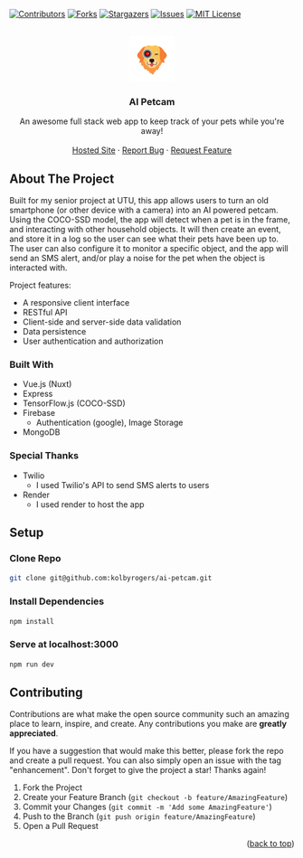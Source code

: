 <div id="top"></div>

<!-- PROJECT SHIELDS -->

[![Contributors][contributors-shield]][contributors-url]
[![Forks][forks-shield]][forks-url]
[![Stargazers][stars-shield]][stars-url]
[![Issues][issues-shield]][issues-url]
[![MIT License][license-shield]][license-url]

<!-- PROJECT LOGO -->
<br />
<div align="center">

  <a href="https://github.com/kolbyrogers/ai-petcam">
    <img src="static/ai-petcam.png" alt="Logo" width="80" height="80">
  </a>

  <h3 align="center">AI Petcam</h3>

  <p align="center">
    An awesome full stack web app to keep track of your pets while you're away!
    <br />
    <br />
    <a href="https://ai-petcam.onrender.com" target="_blank">Hosted Site</a>
    ·
    <a href="https://github.com/kolbyrogers/ai-petcam/issues">Report Bug</a>
    ·
    <a href="https://github.com/kolbyrogers/ai-petcam/issues">Request Feature</a>
  </p>
</div>

<!-- ABOUT THE PROJECT -->

## About The Project

Built for my senior project at UTU, this app allows users to turn an old smartphone (or other device with a camera) into an AI powered petcam. Using the COCO-SSD model, the app will detect when a pet is in the frame, and interacting with other household objects. It will then create an event, and store it in a log so the user can see what their pets have been up to. The user can also configure it to monitor a specific object, and the app will send an SMS alert, and/or play a noise for the pet when the object is interacted with.

Project features:

- A responsive client interface
- RESTful API
- Client-side and server-side data validation
- Data persistence
- User authentication and authorization

### Built With

- Vue.js (Nuxt)
- Express
- TensorFlow.js (COCO-SSD)
- Firebase
  - Authentication (google), Image Storage
- MongoDB

### Special Thanks

- Twilio
  - I used Twilio's API to send SMS alerts to users
- Render
  - I used render to host the app

<!-- SETUP -->

## Setup

### Clone Repo

```sh
git clone git@github.com:kolbyrogers/ai-petcam.git
```

### Install Dependencies

```sh
npm install
```

### Serve at localhost:3000

```sh
npm run dev
```

<!-- CONTRIBUTING -->

## Contributing

Contributions are what make the open source community such an amazing place to learn, inspire, and create. Any contributions you make are **greatly appreciated**.

If you have a suggestion that would make this better, please fork the repo and create a pull request. You can also simply open an issue with the tag "enhancement".
Don't forget to give the project a star! Thanks again!

1. Fork the Project
2. Create your Feature Branch (`git checkout -b feature/AmazingFeature`)
3. Commit your Changes (`git commit -m 'Add some AmazingFeature'`)
4. Push to the Branch (`git push origin feature/AmazingFeature`)
5. Open a Pull Request

<p align="right">(<a href="#top">back to top</a>)</p>

<!-- MARKDOWN LINKS & IMAGES -->
<!-- https://www.markdownguide.org/basic-syntax/#reference-style-links -->

[contributors-shield]: https://img.shields.io/github/contributors/kolbyrogers/ai-petcam.svg?style=for-the-badge
[contributors-url]: https://github.com/kolbyrogers/ai-petcam/graphs/contributors
[forks-shield]: https://img.shields.io/github/forks/kolbyrogers/ai-petcam.svg?style=for-the-badge
[forks-url]: https://github.com/kolbyrogers/ai-petcam/network/members
[stars-shield]: https://img.shields.io/github/stars/kolbyrogers/ai-petcam.svg?style=for-the-badge
[stars-url]: https://github.com/kolbyrogers/ai-petcam/stargazers
[issues-shield]: https://img.shields.io/github/issues/kolbyrogers/ai-petcam.svg?style=for-the-badge
[issues-url]: https://github.com/kolbyrogers/ai-petcam/issues
[license-shield]: https://img.shields.io/github/license/kolbyrogers/ai-petcam.svg?style=for-the-badge
[license-url]: https://github.com/kolbyrogers/ai-petcam/LICENSE.txt
